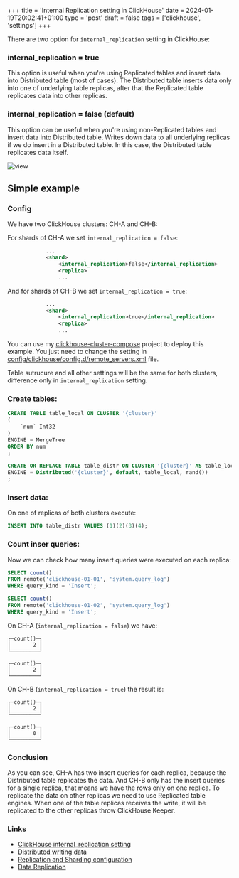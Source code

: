 +++
title = 'Internal Replication setting in ClickHouse'
date = 2024-01-19T20:02:41+01:00
type = 'post'
draft = false
tags = ['clickhouse', 'settings']
+++

There are two option for `internal_replication` setting in ClickHouse:

### internal_replication = true
This option is useful when you're using Replicated tables and insert data into Distributed table (most of cases).
The Distributed table inserts data only into one of underlying table replicas, after that the Replicated table replicates data into other replicas.

### internal_replication = false (default)
This option can be useful when you're using non-Replicated tables and insert data into Distributed table.
Writes down data to all underlying replicas if we do insert in a Distributed table. In this case, the Distributed table replicates data itself.

![view](/internal_replication/global.png)

## Simple example
### Config
We have two ClickHouse clusters: CH-A and CH-B:

For shards of CH-A we set `internal_replication = false`:
```xml
            ...
            <shard>
                <internal_replication>false</internal_replication>
                <replica>
                ...
```

And for shards of CH-B we set `internal_replication = true`:
```xml
            ...
            <shard>
                <internal_replication>true</internal_replication>
                <replica>
                ...
```


You can use my [clickhouse-cluster-compose](https://github.com/orginux/clickhouse-cluster-compose) project to deploy this example. You just need to change the setting in [config/clickhouse/config.d/remote_servers.xml](https://github.com/orginux/clickhouse-cluster-compose/blob/main/config/clickhouse/config.d/remote_servers.xml) file.

Table sutrucure and all other settings will be the same for both clusters, difference only in `internal_replication` setting.
### Create tables:
```sql
CREATE TABLE table_local ON CLUSTER '{cluster}'
(
    `num` Int32
)
ENGINE = MergeTree
ORDER BY num
;

CREATE OR REPLACE TABLE table_distr ON CLUSTER '{cluster}' AS table_local
ENGINE = Distributed('{cluster}', default, table_local, rand())
;
```

### Insert data:
On one of replicas of both clusters execute:
```sql
INSERT INTO table_distr VALUES (1)(2)(3)(4);
```

### Count inser queries:
Now we can check how many insert queries were executed on each replica:
```sql
SELECT count()
FROM remote('clickhouse-01-01', 'system.query_log')
WHERE query_kind = 'Insert';

SELECT count()
FROM remote('clickhouse-01-02', 'system.query_log')
WHERE query_kind = 'Insert';
```

On CH-A (`internal_replication = false`) we have:
```
┌─count()─┐
│       2 │
└─────────┘

┌─count()─┐
│       2 │
└─────────┘
```

On CH-B (`internal_replication = true`) the result is:
```
┌─count()─┐
│       2 │
└─────────┘

┌─count()─┐
│       0 │
└─────────┘
```

### Conclusion
As you can see, CH-A has two insert queries for each replica, because the Distributed table replicates the data.
And CH-B only has the insert queries for a single replica, that means we have the rows only on one replica.
To replicate the data on other replicas we need to use Replicated table engines. When one of the table replicas receives the write, it will be replicated to the other replicas throw ClickHouse Keeper.

### Links
- [ClickHouse internal_replication setting](https://simpl1g.medium.com/clickhouse-internal-replication-setting-b6d8c7c2a9f2)
- [Distributed writing data](https://clickhouse.com/docs/en/engines/table-engines/special/distributed#distributed-writing-data)
- [Replication and Sharding configuration](https://clickhouse.com/docs/en/architecture/replication#replication-and-sharding-configuration)
- [Data Replication](https://clickhouse.com/docs/en/engines/table-engines/mergetree-family/replication)
